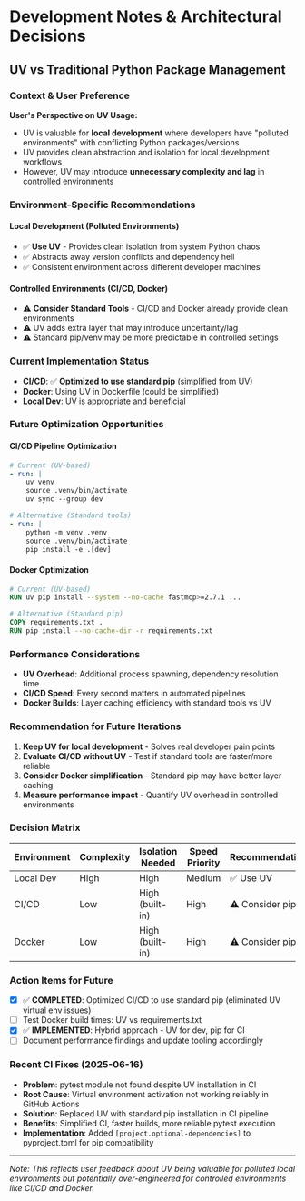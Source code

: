 # Development Notes & Architectural Decisions

## UV vs Traditional Python Package Management

### Context & User Preference
**User's Perspective on UV Usage:**
- UV is valuable for **local development** where developers have "polluted environments" with conflicting Python packages/versions
- UV provides clean abstraction and isolation for local development workflows
- However, UV may introduce **unnecessary complexity and lag** in controlled environments

### Environment-Specific Recommendations

#### Local Development (Polluted Environments)
- ✅ **Use UV** - Provides clean isolation from system Python chaos
- ✅ Abstracts away version conflicts and dependency hell
- ✅ Consistent environment across different developer machines

#### Controlled Environments (CI/CD, Docker)
- ⚠️ **Consider Standard Tools** - CI/CD and Docker already provide clean environments
- ⚠️ UV adds extra layer that may introduce uncertainty/lag
- ⚠️ Standard pip/venv may be more predictable in controlled settings

### Current Implementation Status
- **CI/CD**: ✅ **Optimized to use standard pip** (simplified from UV)
- **Docker**: Using UV in Dockerfile (could be simplified)
- **Local Dev**: UV is appropriate and beneficial

### Future Optimization Opportunities

#### CI/CD Pipeline Optimization
```yaml
# Current (UV-based)
- run: |
    uv venv
    source .venv/bin/activate
    uv sync --group dev

# Alternative (Standard tools)
- run: |
    python -m venv .venv
    source .venv/bin/activate
    pip install -e .[dev]
```

#### Docker Optimization
```dockerfile
# Current (UV-based)
RUN uv pip install --system --no-cache fastmcp>=2.7.1 ...

# Alternative (Standard pip)
COPY requirements.txt .
RUN pip install --no-cache-dir -r requirements.txt
```

### Performance Considerations
- **UV Overhead**: Additional process spawning, dependency resolution time
- **CI/CD Speed**: Every second matters in automated pipelines
- **Docker Builds**: Layer caching efficiency with standard tools vs UV

### Recommendation for Future Iterations
1. **Keep UV for local development** - Solves real developer pain points
2. **Evaluate CI/CD without UV** - Test if standard tools are faster/more reliable
3. **Consider Docker simplification** - Standard pip may have better layer caching
4. **Measure performance impact** - Quantify UV overhead in controlled environments

### Decision Matrix
| Environment | Complexity | Isolation Needed | Speed Priority | Recommendation |
|-------------|------------|------------------|----------------|----------------|
| Local Dev   | High       | High            | Medium         | ✅ Use UV      |
| CI/CD       | Low        | High (built-in) | High           | ⚠️ Consider pip |
| Docker      | Low        | High (built-in) | High           | ⚠️ Consider pip |

### Action Items for Future
- [x] ✅ **COMPLETED**: Optimized CI/CD to use standard pip (eliminated UV virtual env issues)
- [ ] Test Docker build times: UV vs requirements.txt
- [x] ✅ **IMPLEMENTED**: Hybrid approach - UV for dev, pip for CI
- [ ] Document performance findings and update tooling accordingly

### Recent CI Fixes (2025-06-16)
- **Problem**: pytest module not found despite UV installation in CI
- **Root Cause**: Virtual environment activation not working reliably in GitHub Actions
- **Solution**: Replaced UV with standard pip installation in CI pipeline
- **Benefits**: Simplified CI, faster builds, more reliable pytest execution
- **Implementation**: Added `[project.optional-dependencies]` to pyproject.toml for pip compatibility

---
*Note: This reflects user feedback about UV being valuable for polluted local environments but potentially over-engineered for controlled environments like CI/CD and Docker.*